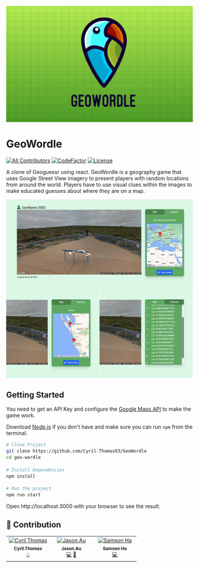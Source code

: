 <p align="center">
  <img src="https://github.com/Cyril-Thomas03/GeoWordle/blob/develop/geo-wordle/src/images/geowordleBanner.png">
</p>

# GeoWordle

[![All Contributors](https://img.shields.io/badge/all_contributors-3-orange.svg)](#-contribution)
[![CodeFactor](https://www.codefactor.io/repository/github/ppy/osu/badge)](https://www.codefactor.io/repository/github/ppy/osu)
[![License](https://img.shields.io/badge/license-MIT-blue.svg)](https://opensource.org/licenses/MIT)

A clone of Geoguessr using react. GeoWordle is a geography game that uses Google Street View imagery to present players with random locations from around the world. Players have to use visual clues within the images to make educated guesses about where they are on a map.

<p align="center">
  <img src="https://github.com/Cyril-Thomas03/GeoWordle/blob/develop/geo-wordle/src/images/featuresCollage.png" width="800">
</p>

## Getting Started

You need to get an API Key and configure the [Google Maps API](https://developers.google.com/maps/documentation/javascript/get-api-key#get-the-api-key) to make the game work.

Download [Node.js](https://nodejs.org/en/download/) if you don't have and make sure you can run `npm` from the terminal.

```bash
# Clone Project
git clone https://github.com/Cyril-Thomas03/GeoWordle
cd geo-wordle

# Install Dependencies
npm install

# Run the project
npm run start
```

Open http://localhost:3000 with your browser to see the result.

## 👏 Contribution

<table>
  <tbody>
    <tr>
      <td align="center" valign="top" width="33.33%"><a href="https://github.com/Cyril-Thomas03"><img src="https://avatars.githubusercontent.com/u/56742762?v=4?s=100" width="100px;" alt="Cyril Thomas"/><br /><sub><b>Cyril Thomas</b></sub></a><br /><a href="https://github.com/Cyril-Thomas03/GeoWordle/commits?author=Cyril-Thomas03" title="">💡</a></td>
      <td align="center" valign="top" width="33.33%"><a href="https://github.com/jasonau3"><img src="https://avatars.githubusercontent.com/u/98290381?v=4?s=100" width="100px;" alt="Jason Au"/><br /><sub><b>Jason Au</b></sub></a><br /><a href="https://github.com/Cyril-Thomas03/GeoWordle/commits?author=jasonau3" title="Code">💻</a> <a href="#design-jasonau3" title="Design">🎨</a> </td>
      <td align="center" valign="top" width="33.33%"><a href="https://github.com/SamsonHa2"><img src="https://avatars.githubusercontent.com/u/56209528?v=4?s=100" width="100px;" alt="Samson Ha"/><br /><sub><b>Samson Ha</b></sub></a><br /><a href="https://github.com/Cyril-Thomas03/GeoWordle/commits?author=SamsonHa2" title="Code">💻</a></td>
    </tr>
  </tbody>
</table>
